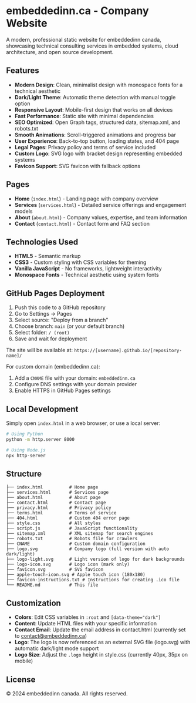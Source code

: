 # embeddedinn.ca - Company Website

A modern, professional static website for embeddedinn canada, showcasing technical consulting services in embedded systems, cloud architecture, and open source development.

## Features

- **Modern Design**: Clean, minimalist design with monospace fonts for a technical aesthetic
- **Dark/Light Theme**: Automatic theme detection with manual toggle option
- **Responsive Layout**: Mobile-first design that works on all devices
- **Fast Performance**: Static site with minimal dependencies
- **SEO Optimized**: Open Graph tags, structured data, sitemap.xml, and robots.txt
- **Smooth Animations**: Scroll-triggered animations and progress bar
- **User Experience**: Back-to-top button, loading states, and 404 page
- **Legal Pages**: Privacy policy and terms of service included
- **Custom Logo**: SVG logo with bracket design representing embedded systems
- **Favicon Support**: SVG favicon with fallback options

## Pages

- **Home** (`index.html`) - Landing page with company overview
- **Services** (`services.html`) - Detailed service offerings and engagement models  
- **About** (`about.html`) - Company values, expertise, and team information
- **Contact** (`contact.html`) - Contact form and FAQ section

## Technologies Used

- **HTML5** - Semantic markup
- **CSS3** - Custom styling with CSS variables for theming
- **Vanilla JavaScript** - No frameworks, lightweight interactivity
- **Monospace Fonts** - Technical aesthetic using system fonts

## GitHub Pages Deployment

1. Push this code to a GitHub repository
2. Go to Settings → Pages
3. Select source: "Deploy from a branch"
4. Choose branch: `main` (or your default branch)
5. Select folder: `/ (root)`
6. Save and wait for deployment

The site will be available at: `https://[username].github.io/[repository-name]/`

For custom domain (embeddedinn.ca):
1. Add a `CNAME` file with your domain: `embeddedinn.ca`
2. Configure DNS settings with your domain provider
3. Enable HTTPS in GitHub Pages settings

## Local Development

Simply open `index.html` in a web browser, or use a local server:

```bash
# Using Python
python -m http.server 8000

# Using Node.js
npx http-server
```

## Structure

```
├── index.html          # Home page
├── services.html       # Services page
├── about.html          # About page
├── contact.html        # Contact page
├── privacy.html        # Privacy policy
├── terms.html          # Terms of service
├── 404.html            # Custom 404 error page
├── style.css           # All styles
├── script.js           # JavaScript functionality
├── sitemap.xml         # XML sitemap for search engines
├── robots.txt          # Robots file for crawlers
├── CNAME               # Custom domain configuration
├── logo.svg            # Company logo (full version with auto dark/light)
├── logo-light.svg      # Light version of logo for dark backgrounds
├── logo-icon.svg       # Logo icon (mark only)
├── favicon.svg         # SVG favicon
├── apple-touch-icon.svg # Apple touch icon (180x180)
├── favicon-instructions.txt # Instructions for creating .ico file
└── README.md           # This file
```

## Customization

- **Colors**: Edit CSS variables in `:root` and `[data-theme="dark"]`
- **Content**: Update HTML files with your specific information
- **Contact Email**: Update the email address in contact.html (currently set to contact@embeddedinn.ca)
- **Logo**: The logo is now referenced as an external SVG file (logo.svg) with automatic dark/light mode support
- **Logo Size**: Adjust the `.logo` height in style.css (currently 40px, 35px on mobile)

## License

© 2024 embeddedinn canada. All rights reserved. 